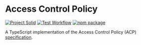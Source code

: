 # Access Control Policy

[![Project Solid](https://img.shields.io/badge/Project-Solid-7C4DFF.svg)](https://solidproject.org/)
[![Test Workflow](https://github.com/solid/access-control-policy/workflows/Test/badge.svg?branch=main)](https://github.com/solid/access-control-policy/actions/workflows/test.yml?query=workflow%3Atest+branch%3Amain)
[![npm package](https://img.shields.io/npm/v/@solid/access-control-policy)](https://www.npmjs.com/package/@solid/access-control-policy)

A TypeScript implementation of the Access Control Policy (ACP) [specification](https://solid.github.io/authorization-panel/acp-specification/).
